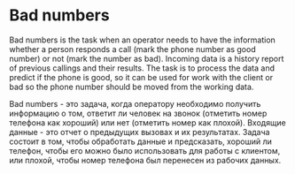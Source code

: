 # Bad numbers
Bad numbers is the task when an operator needs to have the information whether a person responds a call (mark the phone number as good number) or not (mark the number as bad). 
Incoming data is a history report of previous callings and their results. The task is to process the data and predict if the phone is good, so it can be used for work with the client or bad so the phone number should be moved from the working data.

Bad numbers - это задача, когда оператору необходимо получить информацию о том, ответит ли человек на звонок (отметить номер телефона как хороший) или нет (отметить номер как плохой).
Входящие данные - это отчет о предыдущих вызовах и их результатах. Задача состоит в том, чтобы обработать данные и предсказать, хороший ли телефон, чтобы его можно было использовать для работы с клиентом, или плохой, чтобы номер телефона был перенесен из рабочих данных.
